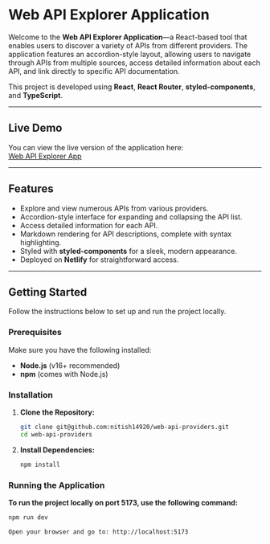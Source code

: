 # Web API Explorer Application

Welcome to the **Web API Explorer Application**—a React-based tool that enables users to discover a variety of APIs from different providers. The application features an accordion-style layout, allowing users to navigate through APIs from multiple sources, access detailed information about each API, and link directly to specific API documentation.

This project is developed using **React**, **React Router**, **styled-components**, and **TypeScript**.

---

## Live Demo

You can view the live version of the application here:  
[Web API Explorer App](https://web-api-providers.vercel.app/)

---

## Features

- Explore and view numerous APIs from various providers.
- Accordion-style interface for expanding and collapsing the API list.
- Access detailed information for each API.
- Markdown rendering for API descriptions, complete with syntax highlighting.
- Styled with **styled-components** for a sleek, modern appearance.
- Deployed on **Netlify** for straightforward access.

---


## Getting Started

Follow the instructions below to set up and run the project locally.

### Prerequisites

Make sure you have the following installed:

- **Node.js** (v16+ recommended)  
- **npm** (comes with Node.js)


### Installation

1. **Clone the Repository:**
   ```bash
   git clone git@github.com:nitish14920/web-api-providers.git
   cd web-api-providers

1. **Install Dependencies:**
   ```bash
   npm install

### Running the Application

 **To run the project locally on port 5173, use the following command:**
   ```bash
   npm run dev 

Open your browser and go to: http://localhost:5173

